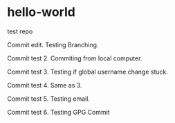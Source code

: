 # hello-world
test repo

Commit edit. Testing Branching.

Commit test 2. Commiting from local computer.

Commit test 3. Testing if global username change stuck.

Commit test 4. Same as 3.

Commit test 5. Testing email.

Commit test 6. Testing GPG Commit
